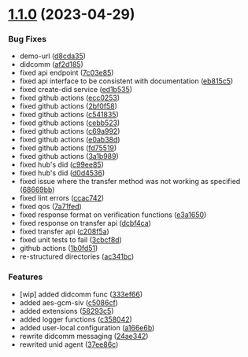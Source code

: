 # [1.1.0](https://github.com/nodecross/nodex/compare/v1.0.0...v1.1.0) (2023-04-29)


### Bug Fixes

* demo-url ([d8cda35](https://github.com/nodecross/nodex/commit/d8cda35bfd22ed916c65b43370636a2815e3a328))
* didcomm ([af2d185](https://github.com/nodecross/nodex/commit/af2d185f564e9cbc4d64127dc8082ecb5838134f))
* fixed api endpoint ([7c03e85](https://github.com/nodecross/nodex/commit/7c03e85d767daa8dcd17e1e5a46431d137c0f131))
* fixed api interface to be consistent with documentation ([eb815c5](https://github.com/nodecross/nodex/commit/eb815c5c54e59685c79f6c2310f1e0dcd637b0b7))
* fixed create-did service ([ed1b535](https://github.com/nodecross/nodex/commit/ed1b5358af3506d67116022cbc23f2780aa5ba93))
* fixed github actions ([ecc0253](https://github.com/nodecross/nodex/commit/ecc0253d08c519ffcd866012492ea4feb01f22e7))
* fixed github actions ([2bf0f58](https://github.com/nodecross/nodex/commit/2bf0f58e2ff4a9fab77b3981f7b51b7b2030659b))
* fixed github actions ([c541835](https://github.com/nodecross/nodex/commit/c5418354cb033010dcb61d53710bf4a70a45070b))
* fixed github actions ([cebb523](https://github.com/nodecross/nodex/commit/cebb52326d46380d18d96e642ccdf383f9c61b94))
* fixed github actions ([c69a992](https://github.com/nodecross/nodex/commit/c69a9923763be5cc0cfcb5ba3117a189ff4da5cc))
* fixed github actions ([e0ab38d](https://github.com/nodecross/nodex/commit/e0ab38d83efb241664ec6076a3f30d13030b9159))
* fixed github actions ([fd75519](https://github.com/nodecross/nodex/commit/fd75519a922caa96f294f99e18b01d2e654a4428))
* fixed github actions ([3a1b989](https://github.com/nodecross/nodex/commit/3a1b989eab9e73a27bf4ba1145953ed5ac41a593))
* fixed hub's did ([c99ee85](https://github.com/nodecross/nodex/commit/c99ee859fc99f694ca7bd38f54776fa267bdf724))
* fixed hub's did ([d0d4536](https://github.com/nodecross/nodex/commit/d0d45361414caf2ac3aca77d4971c5f277a031b5))
* fixed issue where the transfer method was not working as specified ([68669bb](https://github.com/nodecross/nodex/commit/68669bb1f7182955d82e6ff84246ab4b825abf3f))
* fixed lint errors ([ccac742](https://github.com/nodecross/nodex/commit/ccac742d7b040f48a308cf5ba6ba61396ef40c7e))
* fixed qos ([7a71fed](https://github.com/nodecross/nodex/commit/7a71fed8f8078f00bcf77a81b101ebf9f6309080))
* fixed response format on verification functions ([e3a1650](https://github.com/nodecross/nodex/commit/e3a1650dd88226a3899a59810c9c1a242f410ace))
* fixed response on transfer api ([dcbf4ca](https://github.com/nodecross/nodex/commit/dcbf4cac2832d500acd8ec90dc0d56ef044d6eeb))
* fixed transfer api ([c208f5a](https://github.com/nodecross/nodex/commit/c208f5abf3b1d25b38bc79b6eb46957e6a8947c3))
* fixed unit tests to fail ([3cbcf8d](https://github.com/nodecross/nodex/commit/3cbcf8d049d284692205e4aab6257709f5a67cc9))
* github actions ([1b0fd51](https://github.com/nodecross/nodex/commit/1b0fd51e2cd53df698e3280a9664fca9ac81f94d))
* re-structured directories ([ac341bc](https://github.com/nodecross/nodex/commit/ac341bc7375cb9abd7787df59c1806e3754d3ae4))


### Features

* [wip] added didcomm func ([333ef66](https://github.com/nodecross/nodex/commit/333ef661599c382e585bfa7621532b9a337f1fa5))
* added aes-gcm-siv ([c5086cf](https://github.com/nodecross/nodex/commit/c5086cfa0a224f4f054ecf281b4f5e5c0e89afb9))
* added extensions ([58293c5](https://github.com/nodecross/nodex/commit/58293c56e77ee15d75cdcd03ba883a6c208a613e))
* added logger functions ([c358042](https://github.com/nodecross/nodex/commit/c35804217c9977b6a2d6b4a93a789d74d7115444))
* added user-local configuration ([a166e6b](https://github.com/nodecross/nodex/commit/a166e6b48161acb7be9288cc3f280b6b82ebea3b))
* rewrite didcomm messaging ([24ae342](https://github.com/nodecross/nodex/commit/24ae3425d553a79f1f4f566dc932d547c72a57cf))
* rewrited unid agent ([37ee86c](https://github.com/nodecross/nodex/commit/37ee86c519889b16f2c2cdd3086f712491ca6bdf))
